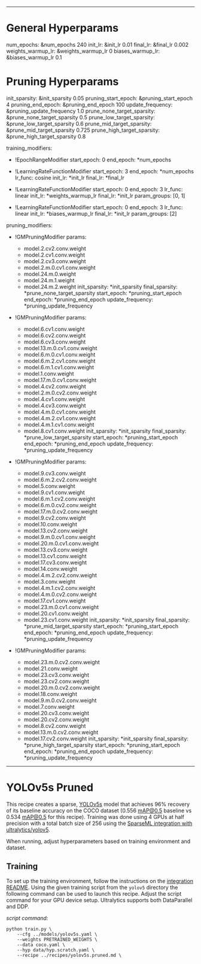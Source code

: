 <!--
Copyright (c) 2021 - present / Neuralmagic, Inc. All Rights Reserved.

Licensed under the Apache License, Version 2.0 (the "License");
you may not use this file except in compliance with the License.
You may obtain a copy of the License at

   http://www.apache.org/licenses/LICENSE-2.0

Unless required by applicable law or agreed to in writing,
software distributed under the License is distributed on an "AS IS" BASIS,
WITHOUT WARRANTIES OR CONDITIONS OF ANY KIND, either express or implied.
See the License for the specific language governing permissions and
limitations under the License.
-->

---
# General Hyperparams
num_epochs: &num_epochs 240
init_lr: &init_lr 0.01
final_lr: &final_lr 0.002
weights_warmup_lr: &weights_warmup_lr 0
biases_warmup_lr: &biases_warmup_lr 0.1

# Pruning Hyperparams
init_sparsity: &init_sparsity 0.05
pruning_start_epoch: &pruning_start_epoch 4
pruning_end_epoch: &pruning_end_epoch 100
update_frequency: &pruning_update_frequency 1.0
prune_none_target_sparsity: &prune_none_target_sparsity 0.5
prune_low_target_sparsity: &prune_low_target_sparsity 0.6
prune_mid_target_sparsity: &prune_mid_target_sparsity 0.725
prune_high_target_sparsity: &prune_high_target_sparsity 0.8

training_modifiers:
  - !EpochRangeModifier
    start_epoch: 0
    end_epoch: *num_epochs
    
  - !LearningRateFunctionModifier
    start_epoch: 3
    end_epoch: *num_epochs
    lr_func: cosine
    init_lr: *init_lr
    final_lr: *final_lr
    
  - !LearningRateFunctionModifier
    start_epoch: 0
    end_epoch: 3
    lr_func: linear
    init_lr: *weights_warmup_lr
    final_lr: *init_lr
    param_groups: [0, 1]
    
  - !LearningRateFunctionModifier
    start_epoch: 0
    end_epoch: 3
    lr_func: linear
    init_lr: *biases_warmup_lr
    final_lr: *init_lr
    param_groups: [2]
    
pruning_modifiers:
  - !GMPruningModifier
    params:
      - model.2.cv2.conv.weight
      - model.2.cv1.conv.weight
      - model.2.cv3.conv.weight
      - model.2.m.0.cv1.conv.weight
      - model.24.m.0.weight
      - model.24.m.1.weight
      - model.24.m.2.weight
    init_sparsity: *init_sparsity
    final_sparsity: *prune_none_target_sparsity
    start_epoch: *pruning_start_epoch
    end_epoch: *pruning_end_epoch
    update_frequency: *pruning_update_frequency
        
  - !GMPruningModifier
    params:
      - model.6.cv1.conv.weight
      - model.6.cv2.conv.weight
      - model.6.cv3.conv.weight
      - model.13.m.0.cv1.conv.weight
      - model.6.m.0.cv1.conv.weight
      - model.6.m.2.cv1.conv.weight
      - model.6.m.1.cv1.conv.weight
      - model.1.conv.weight
      - model.17.m.0.cv1.conv.weight
      - model.4.cv2.conv.weight
      - model.2.m.0.cv2.conv.weight
      - model.4.cv1.conv.weight
      - model.4.cv3.conv.weight
      - model.4.m.0.cv1.conv.weight
      - model.4.m.2.cv1.conv.weight
      - model.4.m.1.cv1.conv.weight
      - model.8.cv1.conv.weight
    init_sparsity: *init_sparsity
    final_sparsity: *prune_low_target_sparsity
    start_epoch: *pruning_start_epoch
    end_epoch: *pruning_end_epoch
    update_frequency: *pruning_update_frequency
        
  - !GMPruningModifier
    params:
      - model.9.cv3.conv.weight
      - model.6.m.2.cv2.conv.weight
      - model.5.conv.weight
      - model.9.cv1.conv.weight
      - model.6.m.1.cv2.conv.weight
      - model.6.m.0.cv2.conv.weight
      - model.17.m.0.cv2.conv.weight
      - model.9.cv2.conv.weight
      - model.10.conv.weight
      - model.13.cv2.conv.weight
      - model.9.m.0.cv1.conv.weight
      - model.20.m.0.cv1.conv.weight
      - model.13.cv3.conv.weight
      - model.13.cv1.conv.weight
      - model.17.cv3.conv.weight
      - model.14.conv.weight
      - model.4.m.2.cv2.conv.weight
      - model.3.conv.weight
      - model.4.m.1.cv2.conv.weight
      - model.4.m.0.cv2.conv.weight
      - model.17.cv1.conv.weight
      - model.23.m.0.cv1.conv.weight
      - model.20.cv1.conv.weight
      - model.23.cv1.conv.weight
    init_sparsity: *init_sparsity
    final_sparsity: *prune_mid_target_sparsity
    start_epoch: *pruning_start_epoch
    end_epoch: *pruning_end_epoch
    update_frequency: *pruning_update_frequency
        
  - !GMPruningModifier
    params:
      - model.23.m.0.cv2.conv.weight
      - model.21.conv.weight
      - model.23.cv3.conv.weight
      - model.23.cv2.conv.weight
      - model.20.m.0.cv2.conv.weight
      - model.18.conv.weight
      - model.9.m.0.cv2.conv.weight
      - model.7.conv.weight
      - model.20.cv3.conv.weight
      - model.20.cv2.conv.weight
      - model.8.cv2.conv.weight
      - model.13.m.0.cv2.conv.weight
      - model.17.cv2.conv.weight
    init_sparsity: *init_sparsity
    final_sparsity: *prune_high_target_sparsity
    start_epoch: *pruning_start_epoch
    end_epoch: *pruning_end_epoch
    update_frequency: *pruning_update_frequency
---

# YOLOv5s Pruned

This recipe creates a sparse, [YOLOv5s](https://github.com/ultralytics/yolov5) model that achieves 96% recovery of its baseline accuracy on the COCO dataset (0.556 mAP@0.5 baseline vs 0.534 mAP@0.5 for this recipe).
Training was done using 4 GPUs at half precision with a total batch size of 256 using the [SparseML integration with ultralytics/yolov5](https://github.com/neuralmagic/sparseml/tree/main/integrations/ultralytics-yolov5).

When running, adjust hyperparameters based on training environment and dataset.

## Training

To set up the training environment, follow the instructions on the [integration README](https://github.com/neuralmagic/sparseml/blob/main/integrations/ultralytics-yolov5/README.md).
Using the given training script from the `yolov5` directory the following command can be used to launch this recipe. 
Adjust the script command for your GPU device setup. 
Ultralytics supports both DataParallel and DDP.

*script command:*

```
python train.py \
    --cfg ../models/yolov5s.yaml \
    --weights PRETRAINED_WEIGHTS \
    --data coco.yaml \
    --hyp data/hyp.scratch.yaml \
    --recipe ../recipes/yolov5s.pruned.md \
```

